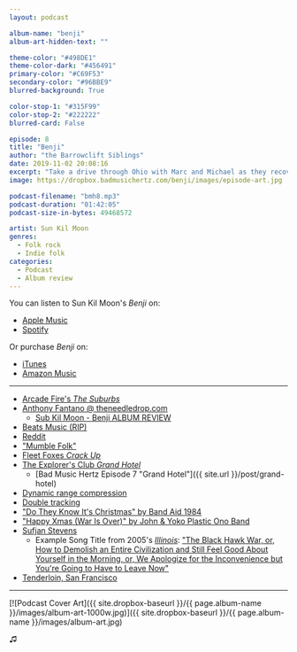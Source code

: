 ```yaml
---
layout: podcast

album-name: "benji"
album-art-hidden-text: ""

theme-color: "#498DE1"
theme-color-dark: "#456491"
primary-color: "#C69F53"
secondary-color: "#96BBE9"
blurred-background: True

color-stop-1: "#315F99"
color-stop-2: "#222222"
blurred-card: False

episode: 8
title: "Benji"
author: "the Barrowclift Siblings"
date: 2019-11-02 20:08:16
excerpt: "Take a drive through Ohio with Marc and Michael as they recover from Mark Kozelek’s sobering stories in “Benji”."
image: https://dropbox.badmusichertz.com/benji/images/episode-art.jpg

podcast-filename: "bmh8.mp3"
podcast-duration: "01:42:05"
podcast-size-in-bytes: 49468572

artist: Sun Kil Moon
genres:
  - Folk rock
  - Indie folk
categories:
  - Podcast
  - Album review
---
```


You can listen to Sun Kil Moon's *Benji* on:

* [Apple Music](https://music.apple.com/us/album/benji/795192449)
* [Spotify](https://open.spotify.com/album/4pC2URLdvle8V6Um4qxh46)

Or purchase *Benji* on:

* [iTunes](https://music.apple.com/us/album/benji/795192449)
* [Amazon Music](https://www.amazon.com/Benji-SUN-KIL-MOON/dp/B00HB3AP9A)

-----

* [Arcade Fire's *The Suburbs*](https://music.apple.com/us/album/the-suburbs/1252757950)
* [Anthony Fantano @ theneedledrop.com ](https://www.theneedledrop.com)
    - [Sub Kil Moon - Benji ALBUM REVIEW](https://www.youtube.com/watch?v=ZTIJvNmsQgo)
* [Beats Music (RIP)](https://en.wikipedia.org/wiki/Beats_Music)
* [Reddit](https://www.redditinc.com)
* ["Mumble Folk"]()
* [Fleet Foxes *Crack Up*](https://music.apple.com/us/album/crack-up/1209098746)
* [The Explorer's Club *Grand Hotel*](https://itunes.apple.com/us/album/grand-hotel/520454399)
    - [Bad Music Hertz Episode 7 "Grand Hotel"]({{ site.url }}/post/grand-hotel)
* [Dynamic range compression](https://en.wikipedia.org/wiki/Dynamic_range_compression)
* [Double tracking](https://en.wikipedia.org/wiki/Double_tracking)
* ["Do They Know It's Christmas" by Band Aid 1984](https://www.youtube.com/watch?v=bjQzJAKxTrE)
* ["Happy Xmas (War Is Over)" by John & Yoko Plastic Ono Band](https://www.youtube.com/watch?v=yN4Uu0OlmTg)
* [Sufjan Stevens](https://music.apple.com/us/artist/sufjan-stevens/4273404)
    - Example Song Title from 2005's [*Illinois*](https://music.apple.com/us/album/illinois/328074546): ["The Black Hawk War, or, How to Demolish an Entire Civilization and Still Feel Good About Yourself in the Morning, or, We Apologize for the Inconvenience but You're Going to Have to Leave Now"](https://music.apple.com/us/album/black-hawk-war-or-how-to-demolish-entire-civilization/328074546?i=328074548)
* [Tenderloin, San Francisco](https://en.wikipedia.org/wiki/Tenderloin,_San_Francisco)

-----

[![Podcast Cover Art]({{ site.dropbox-baseurl }}/{{ page.album-name }}/images/album-art-1000w.jpg)]({{ site.dropbox-baseurl }}/{{ page.album-name }}/images/album-art.jpg)

♫︎